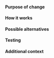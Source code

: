 <!-- This is just a rough template for making a pull request. Because we are a small team, it's completely fine to treat it like a suggestion and ignore it entirely  -->

#### Purpose of change
<!-- With a few sentences, describe your reasons for making this change. -->


#### How it works
<!-- How does the feature work, or how does this fix a bug?  The easier you make your solution to understand, the better. -->


#### Possible alternatives
<!-- Explain any alternative solutions, different approaches, or possibilities you've considered using to solve the same problem. -->


#### Testing
<!-- Describe what steps you took to test that this PR resolved the bug or added the feature, and what tests you performed to make sure it didn't cause any regressions.  Also include testing suggestions for reviewers and maintainers. -->


#### Additional context
<!-- Add any other context (such as mock-ups, proof of concepts or screenshots) about the feature or bugfix here. -->
